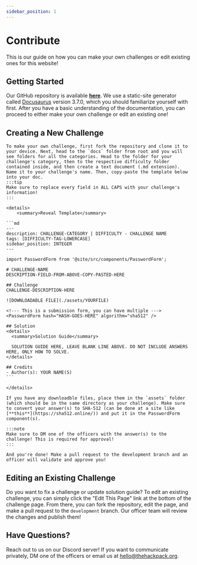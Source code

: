 ```yaml
---
sidebar_position: 1
---
```


# Contribute

This is our guide on how you can make your own challenges or edit existing ones for this website!

## Getting Started

Our GitHub repository is available [**here**](https://github.com/The-Hack-Pack/uga-scs-competitive-hacking.github.io). We use a static-site generator called [Docusaurus](https://docusaurus.io/) version 3.7.0, which you should familiarize yourself with first. After you have a basic understanding of the documentation, you can proceed to either make your own challenge or edit an existing one!

## Creating a New Challenge

    To make your own challenge, first fork the repository and clone it to your device. Next, head to the `docs` folder from root and you will see folders for all the categories. Head to the folder for your challenge's category, then to the respective difficulty folder contained inside, and then create a text document (.md extension). Name it to your challenge's name. Then, copy-paste the template below into your doc. 
    :::tip
    Make sure to replace every field in ALL CAPS with your challenge's information!
    :::

    <details>
        <summary>Reveal Template</summary>

    ```md
    ---
    description: CHALLENGE-CATEGORY | DIFFICULTY - CHALLENGE NAME
    tags: [DIFFICULTY-TAG-LOWERCASE]
    sidebar_position: INTEGER
    ---
    
    import PasswordForm from '@site/src/components/PasswordForm';
    
    # CHALLENGE-NAME
    DESCRIPTION-FIELD-FROM-ABOVE-COPY-PASTED-HERE

    ## Challenge
    CHALLENGE-DESCRIPTION-HERE
    
    ![DOWNLOADABLE FILE](./assets/YOURFILE)
    
    <!--- This is a submission form, you can have multiple --->
    <PasswordForm hash="HASH-GOES-HERE" algorithm="sha512" />
    
    ## Solution
    <details>
      <summary>Solution Guide</summary>

      SOLUTION GUIDE HERE, LEAVE BLANK LINE ABOVE. DO NOT INCLUDE ANSWERS HERE, ONLY HOW TO SOLVE.
    </details>
    
    ## Credits
    - Author(s): YOUR NAME(S)
    ```
    
    </details>

    If you have any downloadble files, place them in the `assets` folder (which should be in the same directory as your challenge). Make sure to convert your answer(s) to SHA-512 (can be done at a site like [**this**](https://sha512.online/)) and put it in the PasswordForm component(s).

    :::note
    Make sure to DM one of the officers with the answer(s) to the challenge! This is required for approval!
    :::

    And you're done! Make a pull request to the development branch and an officer will validate and approve you!

## Editing an Existing Challenge

Do you want to fix a challenge or update solution guide? To edit an existing challenge, you can simply click the "Edit This Page" link at the bottom of the challenge page. From there, you can fork the repository, edit the page, and make a pull request to the `development` branch. Our officer team will review the changes and publish them!

## Have Questions?
Reach out to us on our Discord server! If you want to communicate privately, DM one of the officers or email us at [hello@thehackpack.org](mailto:hello@thehackpack.org). 